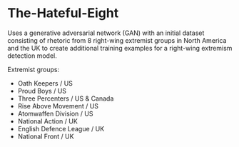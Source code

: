 # The-Hateful-Eight

Uses a generative adversarial network (GAN) with an initial dataset consisting of rhetoric from 8 right-wing extremist groups in North America and the UK to create additional training examples for a right-wing extremism detection model. 

Extremist groups:

- Oath Keepers / US
- Proud Boys / US
- Three Percenters / US & Canada
- Rise Above Movement / US
- Atomwaffen Division / US
- National Action / UK
- English Defence League / UK
- National Front / UK
